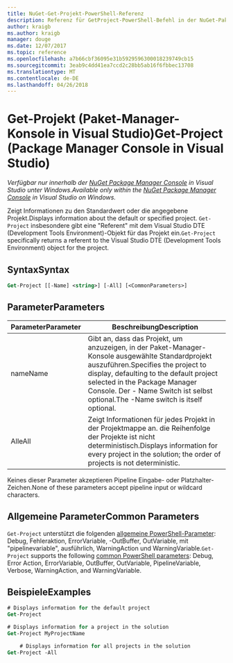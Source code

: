 ```yaml
---
title: NuGet-Get-Projekt-PowerShell-Referenz
description: Referenz für GetProject-PowerShell-Befehl in der NuGet-Paket-Manager-Konsole in Visual Studio.
author: kraigb
ms.author: kraigb
manager: douge
ms.date: 12/07/2017
ms.topic: reference
ms.openlocfilehash: a7b66cbf36095e31b5929596300018239749cb15
ms.sourcegitcommit: 3eab9c4dd41ea7ccd2c28bb5ab16f6fbbec13708
ms.translationtype: MT
ms.contentlocale: de-DE
ms.lasthandoff: 04/26/2018
---
```

# <a name="get-project-package-manager-console-in-visual-studio"></a><span data-ttu-id="4bd1c-103">Get-Projekt (Paket-Manager-Konsole in Visual Studio)</span><span class="sxs-lookup"><span data-stu-id="4bd1c-103">Get-Project (Package Manager Console in Visual Studio)</span></span>

<span data-ttu-id="4bd1c-104">*Verfügbar nur innerhalb der [NuGet Package Manager Console](package-manager-console.md) in Visual Studio unter Windows.*</span><span class="sxs-lookup"><span data-stu-id="4bd1c-104">*Available only within the [NuGet Package Manager Console](package-manager-console.md) in Visual Studio on Windows.*</span></span>

<span data-ttu-id="4bd1c-105">Zeigt Informationen zu den Standardwert oder die angegebene Projekt.</span><span class="sxs-lookup"><span data-stu-id="4bd1c-105">Displays information about the default or specified project.</span></span> <span data-ttu-id="4bd1c-106">`Get-Project` insbesondere gibt eine "Referent" mit dem Visual Studio DTE (Development Tools Environment)-Objekt für das Projekt ein.</span><span class="sxs-lookup"><span data-stu-id="4bd1c-106">`Get-Project` specifically returns a referent to the Visual Studio DTE (Development Tools Environment) object for the project.</span></span>

## <a name="syntax"></a><span data-ttu-id="4bd1c-107">Syntax</span><span class="sxs-lookup"><span data-stu-id="4bd1c-107">Syntax</span></span>

```ps
Get-Project [[-Name] <string>] [-All] [<CommonParameters>]
```

## <a name="parameters"></a><span data-ttu-id="4bd1c-108">Parameter</span><span class="sxs-lookup"><span data-stu-id="4bd1c-108">Parameters</span></span>

| <span data-ttu-id="4bd1c-109">Parameter</span><span class="sxs-lookup"><span data-stu-id="4bd1c-109">Parameter</span></span> | <span data-ttu-id="4bd1c-110">Beschreibung</span><span class="sxs-lookup"><span data-stu-id="4bd1c-110">Description</span></span> |
| --- | --- |
| <span data-ttu-id="4bd1c-111">name</span><span class="sxs-lookup"><span data-stu-id="4bd1c-111">Name</span></span> | <span data-ttu-id="4bd1c-112">Gibt an, dass das Projekt, um anzuzeigen, in der Paket-Manager-Konsole ausgewählte Standardprojekt auszuführen.</span><span class="sxs-lookup"><span data-stu-id="4bd1c-112">Specifies the project to display, defaulting to the default project selected in the Package Manager Console.</span></span> <span data-ttu-id="4bd1c-113">Der - Name Switch ist selbst optional.</span><span class="sxs-lookup"><span data-stu-id="4bd1c-113">The -Name switch is itself optional.</span></span> |
| <span data-ttu-id="4bd1c-114">Alle</span><span class="sxs-lookup"><span data-stu-id="4bd1c-114">All</span></span> | <span data-ttu-id="4bd1c-115">Zeigt Informationen für jedes Projekt in der Projektmappe an. die Reihenfolge der Projekte ist nicht deterministisch.</span><span class="sxs-lookup"><span data-stu-id="4bd1c-115">Displays information for every project in the solution; the order of projects is not deterministic.</span></span> |

<span data-ttu-id="4bd1c-116">Keines dieser Parameter akzeptieren Pipeline Eingabe- oder Platzhalter-Zeichen.</span><span class="sxs-lookup"><span data-stu-id="4bd1c-116">None of these parameters accept pipeline input or wildcard characters.</span></span>

## <a name="common-parameters"></a><span data-ttu-id="4bd1c-117">Allgemeine Parameter</span><span class="sxs-lookup"><span data-stu-id="4bd1c-117">Common Parameters</span></span>

<span data-ttu-id="4bd1c-118">`Get-Project` unterstützt die folgenden [allgemeine PowerShell-Parameter](http://go.microsoft.com/fwlink/?LinkID=113216): Debug, Fehleraktion, ErrorVariable, -OutBuffer, OutVariable, mit "pipelinevariable", ausführlich, WarningAction und WarningVariable.</span><span class="sxs-lookup"><span data-stu-id="4bd1c-118">`Get-Project` supports the following [common PowerShell parameters](http://go.microsoft.com/fwlink/?LinkID=113216): Debug, Error Action, ErrorVariable, OutBuffer, OutVariable, PipelineVariable, Verbose, WarningAction, and WarningVariable.</span></span>

## <a name="examples"></a><span data-ttu-id="4bd1c-119">Beispiele</span><span class="sxs-lookup"><span data-stu-id="4bd1c-119">Examples</span></span>

```ps
# Displays information for the default project
Get-Project

# Displays information for a project in the solution
Get-Project MyProjectName

    # Displays information for all projects in the solution
Get-Project -All
```
